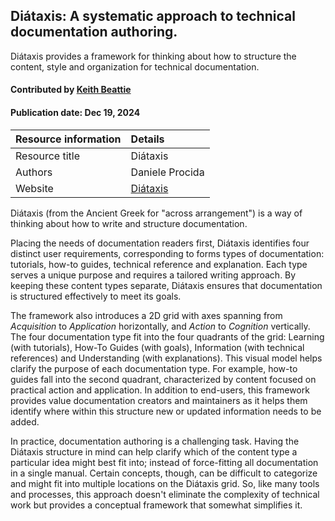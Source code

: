 ## Diátaxis: A systematic approach to technical documentation authoring.

<!--- deck text start --->
Diátaxis provides a framework for thinking about how to structure the content, style and
organization for technical documentation.
<!--- deck text end --->

#### Contributed by [Keith Beattie](https://github.com/ksbeattie)
#### Publication date: Dec 19, 2024

Resource information | Details
:--- | :---
Resource title | Diátaxis
Authors | Daniele Procida
Website | [Diátaxis](https://diataxis.fr/)

Diátaxis (from the Ancient Greek for "across arrangement") is a way of thinking about how to write and structure documentation. 

Placing the needs of documentation readers first, Diátaxis identifies four distinct user requirements, corresponding to forms types of documentation: tutorials, how-to guides, technical reference and explanation. 
Each type serves a unique purpose and requires a tailored writing approach. 
By keeping these content types separate, Diátaxis ensures that documentation is structured effectively to meet its goals. 

The framework also introduces a 2D grid with axes spanning from *Acquisition* to *Application* horizontally, and *Action* to *Cognition* vertically.
The four documentation type fit into the four quadrants of the grid: Learning (with tutorials), How-To Guides (with goals), Information (with technical references) and Understanding (with explanations). 
This visual model helps clarify the purpose of each documentation type. 
For example, how-to guides fall into the second quadrant, characterized by content focused on practical action and application.
In addition to end-users, this framework provides value documentation creators and maintainers as it helps them identify where within this structure new or updated information needs to be added.

In practice, documentation authoring is a challenging task.
Having the Diátaxis structure in mind can help clarify which of the content type a particular idea might best fit into; instead of force-fitting all documentation in a single manual. 
Certain concepts, though, can be difficult to categorize and might fit into multiple locations on the Diátaxis grid. 
So, like many tools and processes, this approach doesn't eliminate the complexity of technical work but provides a conceptual framework that somewhat simplifies it.

<!---
Publish: yes
Pinned: no
Topics: documentation
--->
